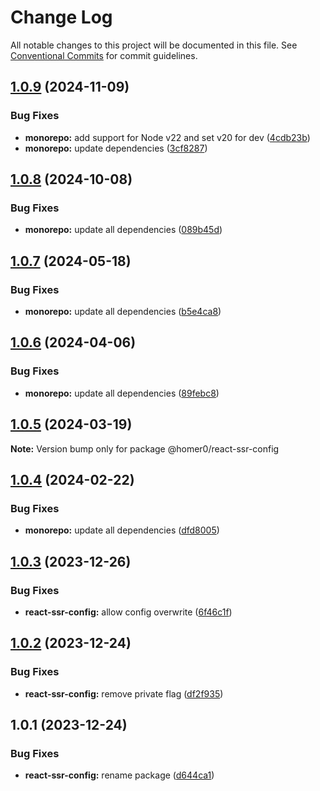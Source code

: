 # Change Log

All notable changes to this project will be documented in this file.
See [Conventional Commits](https://conventionalcommits.org) for commit guidelines.

## [1.0.9](https://github.com/homer0/packages/compare/@homer0/react-ssr-config@1.0.8...@homer0/react-ssr-config@1.0.9) (2024-11-09)

### Bug Fixes

- **monorepo:** add support for Node v22 and set v20 for dev ([4cdb23b](https://github.com/homer0/packages/commit/4cdb23b692bdf103d0240b9a29fe4bd21d7062a1))
- **monorepo:** update dependencies ([3cf8287](https://github.com/homer0/packages/commit/3cf828796759009a74b473df0904fa84ec09f7ad))

## [1.0.8](https://github.com/homer0/packages/compare/@homer0/react-ssr-config@1.0.7...@homer0/react-ssr-config@1.0.8) (2024-10-08)

### Bug Fixes

- **monorepo:** update all dependencies ([089b45d](https://github.com/homer0/packages/commit/089b45d3e63adfae5cefb3641a31c941d5613c92))

## [1.0.7](https://github.com/homer0/packages/compare/@homer0/react-ssr-config@1.0.6...@homer0/react-ssr-config@1.0.7) (2024-05-18)

### Bug Fixes

- **monorepo:** update all dependencies ([b5e4ca8](https://github.com/homer0/packages/commit/b5e4ca81420dce38ddaceaa577def66a8064df85))

## [1.0.6](https://github.com/homer0/packages/compare/@homer0/react-ssr-config@1.0.5...@homer0/react-ssr-config@1.0.6) (2024-04-06)

### Bug Fixes

- **monorepo:** update all dependencies ([89febc8](https://github.com/homer0/packages/commit/89febc8e7f8e2be2cbc0655f6452b10a22c86934))

## [1.0.5](https://github.com/homer0/packages/compare/@homer0/react-ssr-config@1.0.4...@homer0/react-ssr-config@1.0.5) (2024-03-19)

**Note:** Version bump only for package @homer0/react-ssr-config

## [1.0.4](https://github.com/homer0/packages/compare/@homer0/react-ssr-config@1.0.3...@homer0/react-ssr-config@1.0.4) (2024-02-22)

### Bug Fixes

- **monorepo:** update all dependencies ([dfd8005](https://github.com/homer0/packages/commit/dfd80057bf5a5259d0324ca5eecf6e42a58db817))

## [1.0.3](https://github.com/homer0/packages/compare/@homer0/react-ssr-config@1.0.2...@homer0/react-ssr-config@1.0.3) (2023-12-26)

### Bug Fixes

- **react-ssr-config:** allow config overwrite ([6f46c1f](https://github.com/homer0/packages/commit/6f46c1f1c8842aeb3d453aeee75375a012c9a07f))

## [1.0.2](https://github.com/homer0/packages/compare/@homer0/react-ssr-config@1.0.1...@homer0/react-ssr-config@1.0.2) (2023-12-24)

### Bug Fixes

- **react-ssr-config:** remove private flag ([df2f935](https://github.com/homer0/packages/commit/df2f935b22a7d2d0ecca2a6f05afdd9daf52ed41))

## 1.0.1 (2023-12-24)

### Bug Fixes

- **react-ssr-config:** rename package ([d644ca1](https://github.com/homer0/packages/commit/d644ca15e122b02801c97bc9bf6bdfb3c5186dd1))
